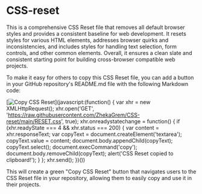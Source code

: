 # CSS-reset

This is a comprehensive CSS Reset file that removes all default browser styles and provides a consistent baseline for web development. It resets styles for various HTML elements, addresses browser quirks and inconsistencies, and includes styles for handling text selection, form controls, and other common elements. Overall, it ensures a clean slate and consistent starting point for building cross-browser compatible web projects.

To make it easy for others to copy this CSS Reset file, you can add a button in your GitHub repository's README.md file with the following Markdown code:

[![Copy CSS Reset](https://img.shields.io/badge/Copy-CSS%20Reset-green?style=for-the-badge)](javascript:(function() {
    var xhr = new XMLHttpRequest();
    xhr.open('GET', 'https://raw.githubusercontent.com/ZhekaGrem/CSS-reset/main/RESET.css', true);
    xhr.onreadystatechange = function() {
        if (xhr.readyState === 4 && xhr.status === 200) {
            var content = xhr.responseText;
            var copyText = document.createElement('textarea');
            copyText.value = content;
            document.body.appendChild(copyText);
            copyText.select();
            document.execCommand('copy');
            document.body.removeChild(copyText);
            alert('CSS Reset copied to clipboard!');
        }
    };
    xhr.send();
})())

This will create a green "Copy CSS Reset" button that navigates users to the CSS Reset file in your repository, allowing them to easily copy and use it in their projects.
